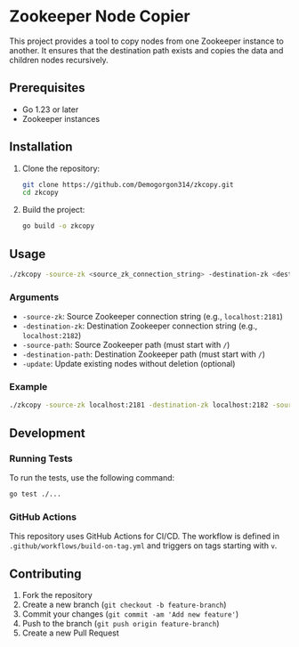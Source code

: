 # Zookeeper Node Copier

This project provides a tool to copy nodes from one Zookeeper instance to another. It ensures that the destination path exists and copies the data and children nodes recursively.

## Prerequisites

- Go 1.23 or later
- Zookeeper instances

## Installation

1. Clone the repository:
    ```sh
    git clone https://github.com/Demogorgon314/zkcopy.git
    cd zkcopy
    ```

2. Build the project:
    ```sh
    go build -o zkcopy
    ```

## Usage

```sh
./zkcopy -source-zk <source_zk_connection_string> -destination-zk <destination_zk_connection_string> -source-path <source_path> -destination-path <destination_path> [-update]
```

### Arguments

- `-source-zk`: Source Zookeeper connection string (e.g., `localhost:2181`)
- `-destination-zk`: Destination Zookeeper connection string (e.g., `localhost:2182`)
- `-source-path`: Source Zookeeper path (must start with `/`)
- `-destination-path`: Destination Zookeeper path (must start with `/`)
- `-update`: Update existing nodes without deletion (optional)

### Example

```sh
./zkcopy -source-zk localhost:2181 -destination-zk localhost:2182 -source-path /sourceNode -destination-path /destNode -update
```

## Development

### Running Tests

To run the tests, use the following command:

```sh
go test ./...
```

### GitHub Actions

This repository uses GitHub Actions for CI/CD. The workflow is defined in `.github/workflows/build-on-tag.yml` and triggers on tags starting with `v`.

## Contributing

1. Fork the repository
2. Create a new branch (`git checkout -b feature-branch`)
3. Commit your changes (`git commit -am 'Add new feature'`)
4. Push to the branch (`git push origin feature-branch`)
5. Create a new Pull Request